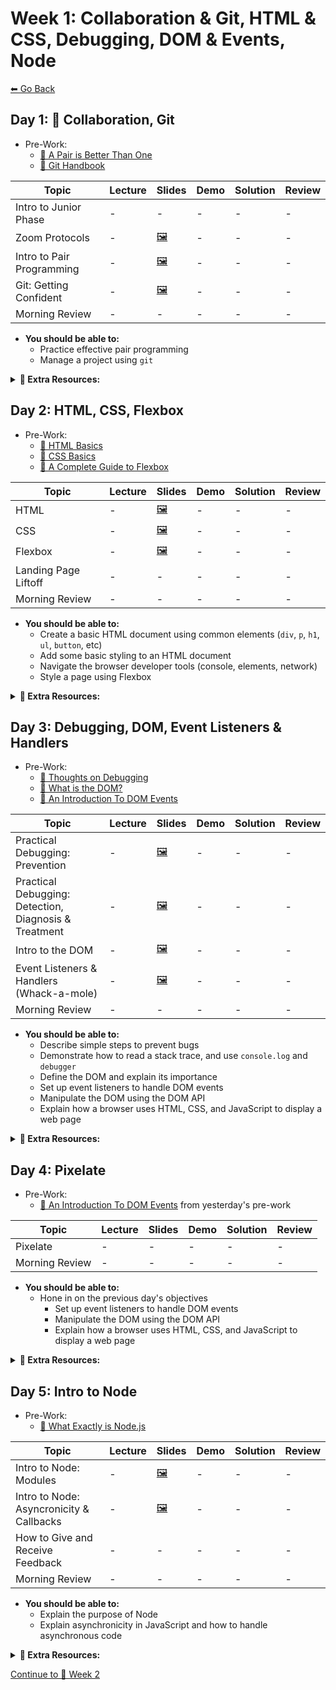 # Week 1: Collaboration & Git, HTML & CSS, Debugging, DOM & Events, Node

[⬅ Go Back](README.md)

## Day 1: 👥 Collaboration, Git

- Pre-Work:
  - [📖 A Pair is Better Than One][pair-better]
  - [📖 Git Handbook][git-handbook]

[git-handbook]: https://guides.github.com/introduction/git-handbook/
[pair-better]: https://hackernoon.com/a-pair-is-better-than-one-e9d4514add9f

| Topic                     | Lecture | Slides                       | Demo | Solution | Review |
| ------------------------- | ------- | ---------------------------- | ---- | -------- | ------ |
| Intro to Junior Phase     | -       | -                            | -    | -        | -      |
| Zoom Protocols            | -       | [🖼️][zoom-slides]             | -    | -        | -      |
| Intro to Pair Programming | -       | [🖼️][pair-programming-slides] | -    | -        | -      |
| Git: Getting Confident    | -       | [🖼️][git-slides]              | -    | -        | -      |
| Morning Review            | -       | -                            | -    | -        | -      |

[//]: # " Paste in table above >> [🖼️][intro-jr-phase-slides] "
[intro-jr-phase-slides]: #link-to-slide-deck-here
[//]: # " Paste in table above >> [🖼️][zoom-slides] "
[zoom-slides]: https://docs.google.com/presentation/d/1UTdfDmUkNakkOEB40YFUPGikJIhtD_DKYm3nY32iqm8/edit?usp=sharing
[//]: # " Paste in table above >> [📺][pair-programming-lec] "
[pair-programming-lec]: #paste-YouTube-link-here
[pair-programming-slides]: https://docs.google.com/presentation/d/1Rp_13FMUVrDTmiNfa1YYwKp8rHSAJOvI_gOjPiO8NUY/edit?usp=sharing
[//]: # " Paste in table above >> [📺][git-lec] "
[git-lec]: #paste-YouTube-link-here
[git-slides]: https://docs.google.com/presentation/d/16LGtin0SF41wNOgxbCYDG434Xo7Zbd7j3RfS6C4zIU0/edit?usp=sharing
[//]: # " Paste in table above >> [🧑‍💻][git-demo] "
[git-demo]: #link-demo-here
[//]: # " Paste in table above >> [📺][am-rev-1-1] "
[am-rev-1-1]: #paste-YouTube-link-here
[//]: # " Paste in table above >> [🎟][am-rev-1-1-ticket] "
[am-rev-1-1-ticket]: #paste-google-form-link-here
[//]: # " Paste in table above >> [🧑‍💻][am-rev-1-1-demo] "
[am-rev-1-1-demo]: #link-demo-here
[//]: # " Paste in table above >> [👾][am-rev-1-1-sol] "
[am-rev-1-1-sol]: #paste-gist-here

- **You should be able to:**
  - Practice effective pair programming
  - Manage a project using `git`

**<details><summary>📎 Extra Resources:</summary>**

- [Git Book](https://git-scm.com/book/en/v2/Getting-Started-Git-Basics)
- [GitHub: Git Cheat Sheet](https://github.github.com/training-kit/downloads/github-git-cheat-sheet.pdf)
- [Centralized vs Distributed Version Control Systems (CVCS vs DVCS)](https://scmquest.com/centralized-vs-distributed-version-control-systems)
- [Git: Customizing Git - Git Configuration](https://git-scm.com/book/en/v2/Customizing-Git-Git-Configuration)
- [Stackoverflow: `git branch BRANCH_NAME` vs. `git checkout -b BRANCH_NAME`](https://stackoverflow.com/questions/7987687/what-is-the-difference-between-git-branch-and-git-checkout-b/7987711#7987711)
- [Git Without Github: Private Repositories](https://catxmachina.xyz/git-without-github/private-repos/)
- [Atlassian: Git merge conflicts](https://www.atlassian.com/git/tutorials/using-branches/merge-conflicts)
- [freeCodeCamp: How to Delete a Git Branch Both Locally and Remotely](https://www.freecodecamp.org/news/how-to-delete-a-git-branch-both-locally-and-remotely/)
- [Checkersaga: Google and GitHub will stop using terms like ‘master and slave’ or ‘blacklist’ in their code](https://checkersaga.com/google-and-github-will-stop-using-terms-like-master-and-slave-or-blacklist-in-their-code/48456/)

</details>

## Day 2: HTML, CSS, Flexbox

- Pre-Work:
  - [📖 HTML Basics][html-basics]
  - [📖 CSS Basics][css-basics]
  - [📖 A Complete Guide to Flexbox][flexbox-complete-guide]

[html-basics]: https://developer.mozilla.org/en-US/docs/Learn/Getting_started_with_the_web/HTML_basics
[css-basics]: https://developer.mozilla.org/en-US/docs/Learn/Getting_started_with_the_web/CSS_basics
[flexbox-complete-guide]: https://css-tricks.com/snippets/css/a-guide-to-flexbox/

| Topic                | Lecture | Slides              | Demo | Solution | Review |
| -------------------- | ------- | ------------------- | ---- | -------- | ------ |
| HTML                 | -       | [🖼️][html-slides]    | -    | -        | -      |
| CSS                  | -       | [🖼️][css-slides]     | -    | -        | -      |
| Flexbox              | -       | [🖼️][flexbox-slides] | -    | -        | -      |
| Landing Page Liftoff | -       | -                   | -    | -        | -      |
| Morning Review       | -       | -                   | -    | -        | -      |

[//]: # " Paste in table above >> [📺][html-lec] "
[html-lec]: #paste-YouTube-link-here
[html-slides]: https://docs.google.com/presentation/d/1Nx7cEU0bMGIBSQPqC5BYS622owsmnoMlmY6yzfN21I0/edit?usp=sharing
[//]: # " Paste in table above >> [🧑‍💻][html-demo] "
[html-demo]: #link-demo-here
[//]: # " Paste in table above >> [📺][css-lec] "
[css-lec]: #paste-YouTube-link-here
[css-slides]: https://docs.google.com/presentation/d/1rDKlYTjosIqNGcEQ3jXNzHSYFnq41ZeuyYB4nxIEEWk/edit?usp=sharing
[//]: # " Paste in table above >> [🧑‍💻][css-demo] "
[css-demo]: #link-demo-here
[//]: # " Paste in table above >> [📺][flexbox-lec] "
[flexbox-lec]: #paste-YouTube-link-here
[flexbox-slides]: https://docs.google.com/presentation/d/1K0WQvp8wSHEyIZQci_eDh8EhwKafD-m6mymsA7G80l0/edit?usp=sharing
[//]: # " Paste in table above >> [🧑‍💻][flexbox-demo] "
[flexbox-demo]: #link-demo-here
[//]: # " Paste in table above >> [👾][landing-page-sol] </br> [👾 Extra Credit][landing-page-sol-extra] "
[landing-page-sol]: ####
[landing-page-sol-extra]: ####
[//]: # " Paste in table above >> [📺][landing-page-rev] "
[landing-page-rev]: ####
[//]: # " Paste in table above >> [📺][am-rev-1-2] "
[am-rev-1-2]: #paste-YouTube-link-here
[//]: # " Paste in table above >> [🎟][am-rev-1-2-ticket] "
[am-rev-1-2-ticket]: #paste-google-form-link-here
[//]: # " Paste in table above >> [🧑‍💻][am-rev-1-2-demo] "
[am-rev-1-2-demo]: #link-demo-here
[//]: # " Paste in table above >> [👾][am-rev-1-2-sol] "
[am-rev-1-2-sol]: #paste-gist-here

- **You should be able to:**
  - Create a basic HTML document using common elements (`div`, `p`, `h1`, `ul`, `button`, etc)
  - Add some basic styling to an HTML document
  - Navigate the browser developer tools (console, elements, network)
  - Style a page using Flexbox

**<details><summary>📎 Extra Resources:</summary>**

- [Calculate Specificity][specificity-calc]
- [Calculate Specificity v2][specificity-calc2]
- [REM vs EM vs PX][rem-em-px]
- [CSS Units Ultimate Guide][css-units]
- [CSS Grow][css-grow]
- [CSS Center][css-center]
- [Colorful Flexbox][flexbox-color]
- [FlexBox Froggy][flexbox-froggy]
- [Flexbox Froggy Level 24 Walkthrough][vid-flexbox-froggy] >> Spoiler alert!
- [FlexBox in 10 Minutes][flexbox-ten-minutes]

[specificity-calc]: https://slicejack.com/quick-guide-to-css-specificity/
[specificity-calc2]: https://css-tricks.com/specifics-on-css-specificity/
[rem-em-px]: https://engageinteractive.co.uk/blog/em-vs-rem-vs-px
[css-units]: https://blog.alexdevero.com/css-units-ultimate-guide/
[css-grow]: https://css-tricks.com/flex-grow-is-weird/
[css-center]: https://css-tricks.com/centering-css-complete-guide/
[flexbox-color]: https://medium.freecodecamp.org/even-more-about-how-flexbox-works-explained-in-big-colorful-animated-gifs-a5a74812b053
[flexbox-froggy]: https://flexboxfroggy.com/
[vid-flexbox-froggy]: https://youtu.be/D8V74OeZm5Y
[flexbox-ten-minutes]: https://medium.freecodecamp.org/flexbox-in-10-minutes-7295497804ed

</details>

## Day 3: Debugging, DOM, Event Listeners & Handlers

- Pre-Work:
  - [📖 Thoughts on Debugging][debug-thoughts]
  - [📖 What is the DOM?][dom-what]
  - [📖 An Introduction To DOM Events][dom-intro]

[debug-thoughts]: https://www.bignerdranch.com/blog/thoughts-on-debugging-part-2/
[dom-what]: https://css-tricks.com/dom/
[dom-intro]: https://www.smashingmagazine.com/2013/11/an-introduction-to-dom-events/

| Topic                                                 | Lecture | Slides                 | Demo | Solution | Review |
| ----------------------------------------------------- | ------- | ---------------------- | ---- | -------- | ------ |
| Practical Debugging: Prevention                       | -       | [🖼️][prevention-slides] | -    | -        | -      |
| Practical Debugging: Detection, Diagnosis & Treatment | -       | [🖼️][ddt-slides]        | -    | -        | -      |
| Intro to the DOM                                      | -       | [🖼️][dom-intro-slides]  | -    | -        | -      |
| Event Listeners & Handlers (Whack-a-mole)             | -       | [🖼️][dom-events-slides] | -    | -        | -      |
| Morning Review                                        | -       | -                      | -    | -        | -      |

[//]: # " Paste in table above >> [📺][prevention-lec] "
[prevention-lec]: #paste-YouTube-link-here
[prevention-slides]: https://docs.google.com/presentation/d/16eQJNl0JTHr9TYi8vRXKffA2br8QMywM0-7pn8oJNGY/edit?usp=sharing
[//]: # " Paste in table above >> [📺][ddt-lec] "
[ddt-lec]: #paste-YouTube-link-here
[ddt-slides]: https://docs.google.com/presentation/d/1ACMEsqVvP1BzMGN234Jx4YoP5ZuODLXxtY59R09wzKM/edit?usp=sharing
[//]: # " Paste in table above >> [📺][dom-intro-lec] "
[dom-intro-lec]: #paste-YouTube-link-here
[dom-intro-slides]: https://docs.google.com/presentation/d/1MtF7vUwnY08ZA5ofDpjcjlcv49GAal70k0F7my3D6YQ/edit?usp=sharing
[//]: # " Paste in table above >> [🧑‍💻][dom-intro-demo] "
[dom-intro-demo]: #link-demo-here
[//]: # " Paste in table above >> [📺][dom-events-lec] "
[dom-events-lec]: #paste-YouTube-link-here
[dom-events-slides]: https://docs.google.com/presentation/d/1Unq4gPwi1N5Dn-8yX5MlWRr4RH_FOosaiU2uEXyogNg/edit?usp=sharing
[//]: # " Paste in table above >> [👨‍💻][dom-events-demo] "
[dom-events-demo]: #link-demo-here
[//]: # " Paste in table above >> [👾][whack-a-mole-sol] </br> [👾 with timer][whack-a-mole-sol-timer] "
[whack-a-mole-sol]: ###
[whack-a-mole-sol-timer]: ###
[//]: # " Paste in table above >> [📺][am-rev-1-3] "
[am-rev-1-3]: #paste-YouTube-link-here
[//]: # " Paste in table above >> [🎟][am-rev-1-3-ticket] "
[am-rev-1-3-ticket]: #paste-google-form-link-here
[//]: # " Paste in table above >> [🧑‍💻][am-rev-1-3-demo] "
[am-rev-1-3-demo]: #link-demo-here
[//]: # " Paste in table above >> [👾][am-rev-1-3-sol] "
[am-rev-1-3-sol]: #paste-gist-here

- **You should be able to:**
  - Describe simple steps to prevent bugs
  - Demonstrate how to read a stack trace, and use `console.log` and `debugger`
  - Define the DOM and explain its importance
  - Set up event listeners to handle DOM events
  - Manipulate the DOM using the DOM API
  - Explain how a browser uses HTML, CSS, and JavaScript to display a web page

**<details><summary>📎 Extra Resources:</summary>**

- [HTML Collection vs NodeList][html-collection-vs-nodelist]
- [NodeList Doc][doc-nodelist]

[html-collection-vs-nodelist]: https://teamtreehouse.com/community/understanding-the-difference-between-an-htmlcollection-and-a-nodelist
[doc-nodelist]: https://developer.mozilla.org/en-US/docs/Web/API/NodeList

</details>

## Day 4: Pixelate

- Pre-Work:
  - [📖 An Introduction To DOM Events][dom-intro] from yesterday's pre-work

| Topic          | Lecture | Slides | Demo | Solution | Review |
| -------------- | ------- | ------ | ---- | -------- | ------ |
| Pixelate       | -       | -      | -    | -        | -      |
| Morning Review | -       | -      | -    | -        | -      |

[//]: # " Paste in table above >> [👾][pixelate-sol] "
[pixelate-sol]: ###
[//]: # " Paste in table above >> [📺][pixelate-rev] "
[pixelate-rev]: ###
[//]: # " Paste in table above >> [📺][am-rev-1-4] "
[am-rev-1-4]: #paste-YouTube-link-here
[//]: # " Paste in table above >> [🎟][am-rev-1-4-ticket] "
[am-rev-1-4-ticket]: #paste-google-form-link-here
[//]: # " Paste in table above >> [🧑‍💻][am-rev-1-4-demo] "
[am-rev-1-4-demo]: #link-demo-here
[//]: # " Paste in table above >> [👾][am-rev-1-4-sol] "
[am-rev-1-4-sol]: #paste-gist-here

- **You should be able to:**
  - Hone in on the previous day's objectives
    - Set up event listeners to handle DOM events
    - Manipulate the DOM using the DOM API
    - Explain how a browser uses HTML, CSS, and JavaScript to display a web page

**<details><summary>📎 Extra Resources:</summary>**

- [MDN: Introduction to events](https://developer.mozilla.org/en-US/docs/Learn/JavaScript/Building_blocks/Events)
- [Eloquent JavaScript: Handling Events](https://eloquentjavascript.net/15_event.html)
- **Visualizing the Event Life Cycle:**
  - [Slow motion event path](https://jsbin.com/exezex/4/edit?css,js,output)
  - [Identifying event phases](http://jsbin.com/unuhec/4/edit)
- [JavaScript.info: Bubbling and capturing](https://javascript.info/bubbling-and-capturing)
- [MDN: `EventTarget.addEventListener()`](https://developer.mozilla.org/en-US/docs/Web/API/EventTarget/addEventListener)
- Once you isolate the target element via `event.target`, you can "dot" off of that element to access a number of properties. See here: [MDN: Element Properties](https://developer.mozilla.org/en-US/docs/Web/API/Element#Properties)
  - By doing this, we can add logic to our event handlers when we leverage event delegation in order to prevent code from running on elements we don't want it to.
- [Overlay demonstrating stopPropagation](https://jsbin.com/fizuyesere/edit?html,js,output)

</details>

## Day 5: Intro to Node

- Pre-Work:
  - [📖 What Exactly is Node.js][nodejs-intro]

[nodejs-intro]: https://medium.freecodecamp.org/what-exactly-is-node-js-ae36e97449f5

| Topic                                    | Lecture | Slides                 | Demo | Solution | Review |
| ---------------------------------------- | ------- | ---------------------- | ---- | -------- | ------ |
| Intro to Node: Modules                   | -       | [🖼️][node-slides]       | -    | -        | -      |
| Intro to Node: Asyncronicity & Callbacks | -       | [🖼️][node-async-slides] | -    | -        | -      |
| How to Give and Receive Feedback         | -       | -                      | -    | -        | -      |
| Morning Review                           | -       | -                      | -    | -        | -      |

[//]: # " Paste in table above >> [📺][node-modules-lec] "
[node-modules-lec]: #paste-YouTube-link-here
[node-slides]: https://docs.google.com/presentation/d/1k69_CpSosFbImFStCnpjh4tdNlbtLSq6WB3MZA8fhZo/edit?usp=sharing
[//]: # " Paste in table above >> [🧑‍💻][node-modules-demo] "
[node-modules-demo]: #link-demo-here
[//]: # " Paste in table above >> [📺][node-async-lec] "
[node-async-lec]: #paste-YouTube-link-here
[node-async-slides]: https://docs.google.com/presentation/d/1rJxfZ8Dcv4uDS2LXZSJ0EvAjUyKAXY_6KDjCAvFvrOA/edit?usp=sharing
[//]: # " Paste in table above >> [🧑‍💻][node-async-demo] "
[node-async-demo]: #link-demo-here
[//]: # " Paste in table above >> [👾][node-shell-sol] "
[node-shell-sol]: ###
[//]: # " Paste in table above >> [📺][give-recieve-feedback-lec] "
[give-recieve-feedback-lec]: #paste-YouTube-link-here
[//]: # " Paste in table above >> [🖼️][give-recieve-feedback-slides] "
[give-recieve-feedback-slides]: ###
[//]: # " Paste in table above >> [📺][am-rev-1-5] "
[am-rev-1-5]: #paste-YouTube-link-here
[//]: # " Paste in table above >> [🎟][am-rev-1-5-ticket] "
[am-rev-1-5-ticket]: #paste-google-form-link-here
[//]: # " Paste in table above >> [🧑‍💻][am-rev-1-5-demo] "
[am-rev-1-5-demo]: #link-demo-here
[//]: # " Paste in table above >> [👾][am-rev-1-5-sol] "
[am-rev-1-5-sol]: #paste-gist-here

- **You should be able to:**
  - Explain the purpose of Node
  - Explain asynchronicity in JavaScript and how to handle asynchronous code

**<details><summary>📎 Extra Resources:</summary>**

- [📺 What is the Event Loop Anyway?][event-loop]

[event-loop]: https://www.youtube.com/watch?v=8aGhZQkoFbQ&vl=en

</details>

[Continue to 📆 Week 2](WEEK2.md)
